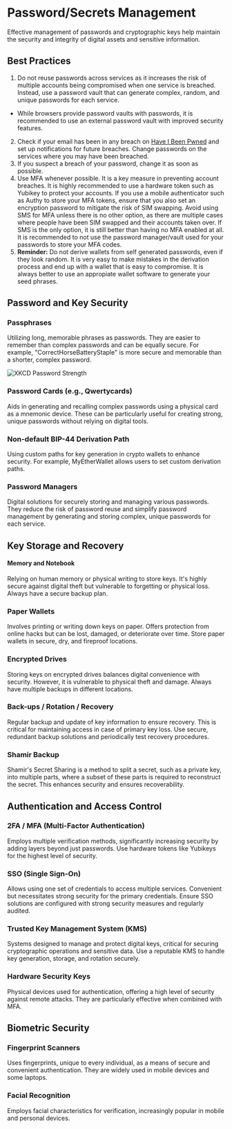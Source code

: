 # Password/Secrets Management

Effective management of passwords and cryptographic keys help maintain the security and integrity of digital assets and sensitive information.

## Best Practices
1. Do not reuse passwords across services as it increases the risk of multiple accounts being compromised when one service is breached. Instead, use a password vault that can generate complex, random, and unique passwords for each service.
  - While browsers provide password vaults with passwords, it is recommended to use an external password vault with improved security features.
2. Check if your email has been in any breach on [Have I Been Pwned](https://haveibeenpwned.com/) and set up notifications for future breaches. Change passwords on the services where you may have been breached.
3. If you suspect a breach of your password, change it as soon as possible.
4. Use MFA whenever possible. It is a key measure in preventing account breaches. It is highly recommended to use a hardware token such as Yubikey to protect your accounts. If you use a mobile authenticator such as Authy to store your MFA tokens, ensure that you also set an encryption password to mitigate the risk of SIM swapping. Avoid using SMS for MFA unless there is no other option, as there are multiple cases where people have been SIM swapped and their accounts taken over. If SMS is the only option, it is still better than having no MFA enabled at all. It is recommended to not use the password manager/vault used for your passwords to store your MFA codes.
5. **Reminder:** Do not derive wallets from self generated passwords, even if they look random. It is very easy to make mistakes in the derivation process and end up with a wallet that is easy to compromise. It is always better to use an appropiate wallet software to generate your seed phrases.

## Password and Key Security
### Passphrases
Utilizing long, memorable phrases as passwords. They are easier to remember than complex passwords and can be equally secure. For example, "CorrectHorseBatteryStaple" is more secure and memorable than a shorter, complex password.

![XKCD Password Strength](https://imgs.xkcd.com/comics/password_strength.png)

### Password Cards (e.g., Qwertycards)
Aids in generating and recalling complex passwords using a physical card as a mnemonic device. These can be particularly useful for creating strong, unique passwords without relying on digital tools.

### Non-default BIP-44 Derivation Path
Using custom paths for key generation in crypto wallets to enhance security. For example, MyEtherWallet allows users to set custom derivation paths.

### Password Managers
Digital solutions for securely storing and managing various passwords. They reduce the risk of password reuse and simplify password management by generating and storing complex, unique passwords for each service.


## Key Storage and Recovery
#### Memory and Notebook
Relying on human memory or physical writing to store keys. It's highly secure against digital theft but vulnerable to forgetting or physical loss. Always have a secure backup plan.

### Paper Wallets 
Involves printing or writing down keys on paper. Offers protection from online hacks but can be lost, damaged, or deteriorate over time. Store paper wallets in secure, dry, and fireproof locations.

### Encrypted Drives
Storing keys on encrypted drives balances digital convenience with security. However, it is vulnerable to physical theft and damage. Always have multiple backups in different locations.

### Back-ups / Rotation / Recovery
Regular backup and update of key information to ensure recovery. This is critical for maintaining access in case of primary key loss. Use secure, redundant backup solutions and periodically test recovery procedures.

### Shamir Backup
Shamir's Secret Sharing is a method to split a secret, such as a private key, into multiple parts, where a subset of these parts is required to reconstruct the secret. This enhances security and ensures recoverability.


## Authentication and Access Control
### 2FA / MFA (Multi-Factor Authentication)
Employs multiple verification methods, significantly increasing security by adding layers beyond just passwords. Use hardware tokens like Yubikeys for the highest level of security.

### SSO (Single Sign-On)
Allows using one set of credentials to access multiple services. Convenient but necessitates strong security for the primary credentials. Ensure SSO solutions are configured with strong security measures and regularly audited.

### Trusted Key Management System (KMS)
Systems designed to manage and protect digital keys, critical for securing cryptographic operations and sensitive data. Use a reputable KMS to handle key generation, storage, and rotation securely.

### Hardware Security Keys
Physical devices used for authentication, offering a high level of security against remote attacks. They are particularly effective when combined with MFA.


## Biometric Security
### Fingerprint Scanners
Uses fingerprints, unique to every individual, as a means of secure and convenient authentication. They are widely used in mobile devices and some laptops.

### Facial Recognition
Employs facial characteristics for verification, increasingly popular in mobile and personal devices.
